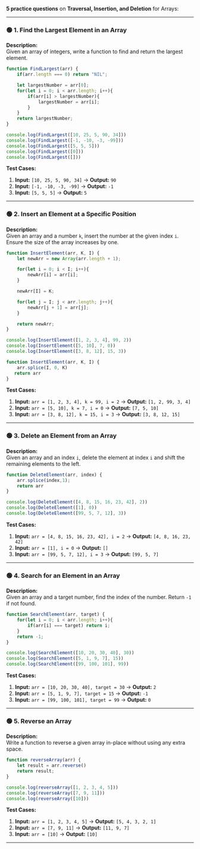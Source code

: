 **5 practice questions** on **Traversal, Insertion, and Deletion** for Arrays:  

---

### 🟢 **1. Find the Largest Element in an Array**  
**Description:**  
Given an array of integers, write a function to find and return the largest element.  

```javascript
function FindLargest(arr) {
    if(arr.length === 0) return "NIL";

    let largestNumber = arr[0];
    for(let i = 0; i < arr.length; i++){
        if(arr[i] > largestNumber){
            largestNumber = arr[i];
        }
    }
    return largestNumber;
}

console.log(FindLargest([10, 25, 5, 90, 34]))
console.log(FindLargest([-1, -10, -3, -99]))
console.log(FindLargest([5, 5, 5]))
console.log(FindLargest([0]))
console.log(FindLargest([]))

```
**Test Cases:**  
1. **Input:** `[10, 25, 5, 90, 34]` → **Output:** `90`  
2. **Input:** `[-1, -10, -3, -99]` → **Output:** `-1`  
3. **Input:** `[5, 5, 5]` → **Output:** `5`  

---

### 🟢 **2. Insert an Element at a Specific Position**  
**Description:**  
Given an array and a number `k`, insert the number at the given index `i`. Ensure the size of the array increases by one.  

```javascript
function InsertElement(arr, K, I) {
    let newArr = new Array(arr.length + 1);

    for(let i = 0; i < I; i++){
        newArr[i] = arr[i];
    }

    newArr[I] = K;

    for(let j = I; j < arr.length; j++){
        newArr[j + 1] = arr[j];
    }

    return newArr;
}

console.log(InsertElement([1, 2, 3, 4], 99, 2))
console.log(InsertElement([5, 10], 7, 0))
console.log(InsertElement([3, 8, 12], 15, 3))
```

```javascript
function InsertElement(arr, K, I) {
    arr.splice(I, 0, K)
   return arr
}
```
**Test Cases:**  
1. **Input:** `arr = [1, 2, 3, 4], k = 99, i = 2` → **Output:** `[1, 2, 99, 3, 4]`  
2. **Input:** `arr = [5, 10], k = 7, i = 0` → **Output:** `[7, 5, 10]`  
3. **Input:** `arr = [3, 8, 12], k = 15, i = 3` → **Output:** `[3, 8, 12, 15]`  

---

### 🟢 **3. Delete an Element from an Array**  
**Description:**  
Given an array and an index `i`, delete the element at index `i` and shift the remaining elements to the left.  

```javascript
function DeleteElement(arr, index) {
    arr.splice(index,1);
    return arr
}

console.log(DeleteElement([4, 8, 15, 16, 23, 42], 2))
console.log(DeleteElement([1], 0))
console.log(DeleteElement([99, 5, 7, 12], 3))
```
**Test Cases:**  
1. **Input:** `arr = [4, 8, 15, 16, 23, 42], i = 2` → **Output:** `[4, 8, 16, 23, 42]`  
2. **Input:** `arr = [1], i = 0` → **Output:** `[]`  
3. **Input:** `arr = [99, 5, 7, 12], i = 3` → **Output:** `[99, 5, 7]`  

---

### 🟢 **4. Search for an Element in an Array**  
**Description:**  
Given an array and a target number, find the index of the number. Return `-1` if not found.  

```javascript
function SearchElement(arr, target) {
    for(let i = 0; i < arr.length; i++){
        if(arr[i] === target) return i;
    }
    return -1;
}

console.log(SearchElement([10, 20, 30, 40], 30))
console.log(SearchElement([5, 1, 9, 7], 15))
console.log(SearchElement([99, 100, 101], 99))
```

**Test Cases:**  
1. **Input:** `arr = [10, 20, 30, 40], target = 30` → **Output:** `2`  
2. **Input:** `arr = [5, 1, 9, 7], target = 15` → **Output:** `-1`  
3. **Input:** `arr = [99, 100, 101], target = 99` → **Output:** `0`  

---

### 🟢 **5. Reverse an Array**  
**Description:**  
Write a function to reverse a given array in-place without using any extra space.  


```javascript
function reverseArray(arr) {
    let result = arr.reverse()
    return result;
}

console.log(reverseArray([1, 2, 3, 4, 5]))
console.log(reverseArray([7, 9, 11]))
console.log(reverseArray([10]))
```

**Test Cases:**  
1. **Input:** `arr = [1, 2, 3, 4, 5]` → **Output:** `[5, 4, 3, 2, 1]`  
2. **Input:** `arr = [7, 9, 11]` → **Output:** `[11, 9, 7]`  
3. **Input:** `arr = [10]` → **Output:** `[10]`  

---
